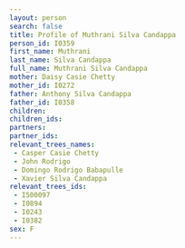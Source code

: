 ```yaml
---
layout: person
search: false
title: Profile of Muthrani Silva Candappa
person_id: I0359
first_name: Muthrani
last_name: Silva Candappa
full_name: Muthrani Silva Candappa
mother: Daisy Casie Chetty
mother_id: I0272
father: Anthony Silva Candappa
father_id: I0358
children:
children_ids:
partners:
partner_ids:
relevant_trees_names:
 - Casper Casie Chetty
 - John Rodrigo
 - Domingo Rodrigo Babapulle
 - Xavier Silva Candappa
relevant_trees_ids:
 - I500097
 - I0894
 - I0243
 - I0382
sex: F
---
```


